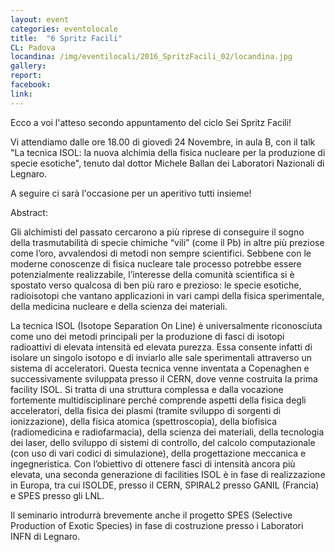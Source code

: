 ```yaml
---
layout: event
categories: eventolocale
title:  "6 Spritz Facili"
CL: Padova
locandina: /img/eventilocali/2016_SpritzFacili_02/locandina.jpg
gallery:
report:
facebook:
link: 
---
```


Ecco a voi l'atteso secondo appuntamento del ciclo Sei Spritz Facili!

Vi attendiamo dalle ore 18.00 di giovedì 24 Novembre, in aula B, con il talk "La tecnica ISOL: la nuova alchimia della fisica nucleare per la produzione di specie esotiche", tenuto dal dottor Michele Ballan dei Laboratori Nazionali di Legnaro.

A seguire ci sarà l'occasione per un aperitivo tutti insieme!

Abstract:

Gli alchimisti del passato cercarono a più riprese di conseguire il sogno della trasmutabilità di specie chimiche “vili” (come il Pb) in altre più preziose come l’oro, avvalendosi di metodi non sempre scientifici. 
Sebbene con le moderne conoscenze di fisica nucleare tale processo potrebbe essere potenzialmente realizzabile, l’interesse della comunità scientifica si è spostato verso qualcosa di ben più raro e prezioso: le specie esotiche, radioisotopi che vantano applicazioni in vari campi della fisica sperimentale, della medicina nucleare e della scienza dei materiali.

La tecnica ISOL (Isotope Separation On Line) è universalmente riconosciuta come uno dei metodi principali per la produzione di fasci di isotopi radioattivi di elevata intensità ed elevata purezza. 
Essa consente infatti di isolare un singolo isotopo e di inviarlo alle sale sperimentali attraverso un sistema di acceleratori. 
Questa tecnica venne inventata a Copenaghen e successivamente sviluppata presso il CERN, dove venne costruita la prima facility ISOL. 
Si tratta di una struttura complessa e dalla vocazione fortemente multidisciplinare perché comprende aspetti della fisica degli acceleratori, della fisica dei plasmi (tramite sviluppo di sorgenti di ionizzazione), della fisica atomica (spettroscopia), della biofisica (radiomedicina e radiofarmacia), della scienza dei materiali, della tecnologia dei laser, dello sviluppo di sistemi di controllo, del calcolo computazionale (con uso di vari codici di simulazione), della progettazione meccanica e ingegneristica. 
Con l’obiettivo di ottenere fasci di intensità ancora più elevata, una seconda generazione di facilities ISOL è in fase di realizzazione in Europa, tra cui ISOLDE, presso il CERN, SPIRAL2 presso GANIL (Francia) e SPES presso gli LNL.

Il seminario introdurrà brevemente anche il progetto SPES (Selective Production of Exotic Species) in fase di costruzione presso i Laboratori INFN di Legnaro.
